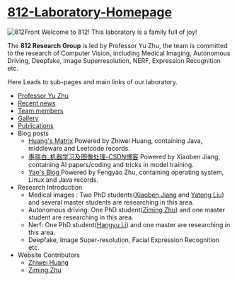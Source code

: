 # [812-Laboratory-Homepage](https://ecust812.netlify.app/)

![812Front](https://hzw-blogimage.oss-cn-shanghai.aliyuncs.com/812-lab/A_finalpic.jpg)
Welcome to 812! This laboratory is a family full of joy!

The **812 Research Group**  is led by Professor Yu Zhu, the team is committed to the research of Computer Vision, including Medical Imaging, Autonomous Driving, Deepfake, Image Superresolution, NERF, Expression Recognition etc. 

Here Leads to sub-pages and main links of our laboratory.

- [Professor Yu Zhu](http://a.xueshu.baidu.com/scholarID/CN-BNHAMBBK)
- [Recent news](https://ecust812.netlify.app/post/)
- [Team members](https://ecust812.netlify.app/people/)
- [Gallery](https://ecust812.netlify.app/tour/)
- [Publications](https://ecust812.netlify.app/publication/)
- Blog posts
  - [Huang's Matrix](https://huangzhw0221.github.io/) Powered by Zhiwei Huang, containing Java, middleware and Leetcode records.
  - [墨晓白_机器学习及图像处理-CSDN博客](https://blog.csdn.net/qq_24193303) Powered by Xiaoben Jiang, containing AI papers/coding and tricks in model training.
  - [Yao's Blog ](https://zfyao666.github.io/) Powered by Fengyao Zhu, containing operating system, Linux and Java records.
- Research Introduction
  - Medical images : Two PhD students([Xiaoben Jiang](https://ecust812.netlify.app/author/xiaoben-jiang-%E8%92%8B%E6%99%93%E5%A5%94/) and [Yatong Liu](https://ecust812.netlify.app/author/yatong-liu-%E5%88%98%E9%9B%85%E7%AB%A5/)) and several master students are researching in this area.
  - Autonomous driving: One PhD student([Ziming Zhu](https://ecust812.netlify.app/author/ziming-zhu-%E6%9C%B1%E6%A2%93%E9%93%AD/)) and one master student are researching in this area.
  - Nerf: One PhD student([Hangyu Li](https://ecust812.netlify.app/author/hnagyu-li-%E6%9D%8E%E8%88%AA%E5%AE%87/)) and one master are researching in this area.
  - Deepfake, Image Super-resolution, Facial Expression Recognition etc.
- Website Contributors
  - [Zhiwei Huang](https://github.com/Huangzhw0221)
  - [Ziming Zhu](https://github.com/ZeaZoM)

